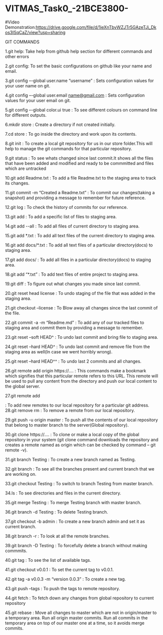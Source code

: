 # VITMAS_Task0_-21BCE3800-
#Video Demonstration:https://drive.google.com/file/d/1ieXnTbvWZJTr5GAzeTJi_Dkos3ISqCaZ/view?usp=sharing

GIT COMMANDS

1.git help: Take help from github help section for different commands and other errors

2.git config: To set the basic configurations on github like your name and email.

3.git config –-global user.name “username” : Sets configuration values for your user name on git.

4.git config –-global user.email name@gmail.com : Sets configuration values for your user email on git.

5.git config –-global color.ui true : To see different colours on command line for different outputs.

6.mkdir store : Create a directory if not created initially.

7.cd store : To go inside the directory and work upon its contents.

8.git init : To create a local git repository for us in our store folder.This will help to manage the git commands for that particular repository.

9.git status : To see whats changed since last commit.It shows all the files that have been added and modified and ready to be commmitted and files which are untracked

10.git add Readme.txt : To add a file Readme.txt to the staging area to track its changes.

11.git commit -m “Created a Readme.txt” : To commit our changes(taking a snapshot) and providing a message to remember for future reference.

12.git log : To check the history of commits for our reference.

13.git add : To add a specific list of files to staging area.

14.git add --all : To add all files of current directory to staging area.

15.git add *.txt : To add all text files of the current directory to staging area.

16.git add docs/*.txt : To add all text files of a particular directory(docs) to staging area.

17.git add docs/ : To add all files in a particular directory(docs) to staging area.

18.git add “*.txt” : To add text files of entire project to staging area.

19.git diff : To figure out what changes you made since last commit.

20.git reset head license : To undo staging of the file that was added in the staging area.

21.git checkout –license : To Blow away all changes since the last commit of the file.

22.git commit -a -m “Readme.md” : To add any of our tracked files to staging area and commit them by providing a message to remember.

23.git reset –soft HEAD^ : To undo last commit and bring file to staging area.

24.git reset –hard HEAD^ : To undo last commit and remove file from the staging area as well(In case we went horribly wrong).

25.git reset –hard HEAD^^ : To undo last 2 commits and all changes.

26.git remote add origin https://.... : This commands make a bookmark which signifies that this particular remote refers to this URL. This remote will be used to pull any content from the directory and push our local content to the global server.

27.git remote add

: To add new remotes to our local repository for a particular git address.
28.git remove rm : To remove a remote from our local repository.

29.git push -u origin master : To push all the contents of our local repository that belong to master branch to the server(Global repository).

30.git clone https://.... : To clone or make a local copy of the global repository in your system (git clone command downloads the repository and creates a remote named as origin which can be checked by command – git remote -v).

31.git branch Testing : To create a new branch named as Testing.

32.git branch : To see all the branches present and current branch that we are working on.

33.git checkout Testing : To switch to branch Testing from master branch.

34.ls : To see directories and files in the current directory.

35.git merge Testing : To merge Testing branch with master branch.

36.git branch -d Testing : To delete Testing branch.

37.git checkout -b admin : To create a new branch admin and set it as current branch.

38.git branch -r : To look at all the remote branches.

39.git branch -D Testing : To forcefully delete a branch without making commmits.

40.git tag : To see the list of available tags.

41.git checkout v0.0.1 : To set the current tag to v0.0.1.

42.git tag -a v0.0.3 -m “version 0.0.3” : To create a new tag.

43.git push –tags : To push the tags to remote repository.

44.git fetch : To fetch down any changes from global repository to current repository

45.git rebase : Move all changes to master which are not in origin/master to a temporary area. Run all origin master commits. Run all commits in the temporary area on top of our master one at a time, so it avoids merge commits.



